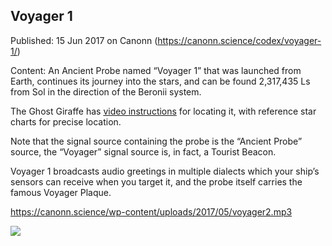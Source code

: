 ## Voyager 1

Published: 15 Jun 2017 on Canonn (https://canonn.science/codex/voyager-1/)

Content: An Ancient Probe named “Voyager 1” that was launched from Earth, continues its journey into the stars, and can be found 2,317,435 Ls from Sol in the direction of the Beronii system.

The Ghost Giraffe has [video instructions](https://www.youtube.com/watch?v=a-D2Nz5Vx2M) for locating it, with reference star charts for precise location.

Note that the signal source containing the probe is the “Ancient Probe” source, the “Voyager” signal source is, in fact, a Tourist Beacon.

Voyager 1 broadcasts audio greetings in multiple dialects which your ship’s sensors can receive when you target it, and the probe itself carries the famous Voyager Plaque.

https://canonn.science/wp-content/uploads/2017/05/voyager2.mp3

[![](https://canonn.science/wp-content/uploads/2017/07/Screenshot_2272-1024x576.jpg)](https://canonn.science/wp-content/uploads/2017/07/Screenshot_2272.jpg)